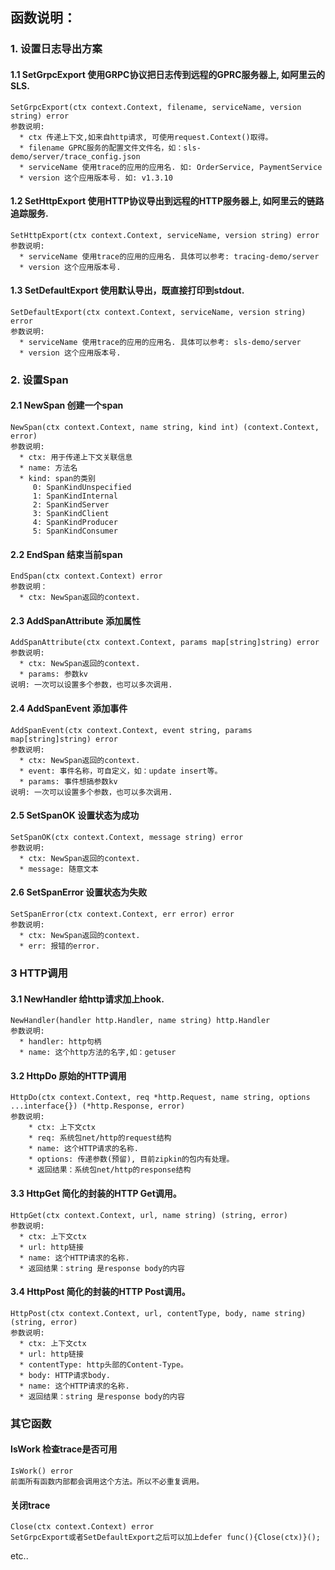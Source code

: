 ## 函数说明：

### 1. 设置日志导出方案
#### 1.1 SetGrpcExport  使用GRPC协议把日志传到远程的GPRC服务器上, 如阿里云的SLS.
```
SetGrpcExport(ctx context.Context, filename, serviceName, version string) error
参数说明:
  * ctx 传递上下文,如来自http请求, 可使用request.Context()取得。
  * filename GPRC服务的配置文件文件名，如：sls-demo/server/trace_config.json
  * serviceName 使用trace的应用的应用名. 如: OrderService, PaymentService
  * version 这个应用版本号. 如: v1.3.10
```
#### 1.2 SetHttpExport 使用HTTP协议导出到远程的HTTP服务器上, 如阿里云的链路追踪服务.
```
SetHttpExport(ctx context.Context, serviceName, version string) error
参数说明:
  * serviceName 使用trace的应用的应用名. 具体可以参考: tracing-demo/server
  * version 这个应用版本号.
```
#### 1.3 SetDefaultExport 使用默认导出，既直接打印到stdout.
```
SetDefaultExport(ctx context.Context, serviceName, version string) error
参数说明:
  * serviceName 使用trace的应用的应用名. 具体可以参考: sls-demo/server
  * version 这个应用版本号.
```
### 2. 设置Span
#### 2.1 NewSpan 创建一个span  
```
NewSpan(ctx context.Context, name string, kind int) (context.Context, error)
参数说明:
  * ctx: 用于传递上下文关联信息
  * name: 方法名
  * kind: span的类别
     0: SpanKindUnspecified
     1: SpanKindInternal
     2: SpanKindServer
     3: SpanKindClient
     4: SpanKindProducer
     5: SpanKindConsumer 
```
#### 2.2 EndSpan 结束当前span
```
EndSpan(ctx context.Context) error
参数说明：
  * ctx: NewSpan返回的context.
```
#### 2.3 AddSpanAttribute 添加属性
```
AddSpanAttribute(ctx context.Context, params map[string]string) error
参数说明:
  * ctx: NewSpan返回的context.
  * params: 参数kv
说明: 一次可以设置多个参数，也可以多次调用.
```
#### 2.4 AddSpanEvent 添加事件
```
AddSpanEvent(ctx context.Context, event string, params map[string]string) error
参数说明:
  * ctx: NewSpan返回的context.
  * event: 事件名称，可自定义，如：update insert等。
  * params: 事件想搞参数kv
说明: 一次可以设置多个参数，也可以多次调用.
```
#### 2.5 SetSpanOK 设置状态为成功
```
SetSpanOK(ctx context.Context, message string) error
参数说明:
  * ctx: NewSpan返回的context.
  * message: 随意文本
```
#### 2.6 SetSpanError 设置状态为失败
```
SetSpanError(ctx context.Context, err error) error
参数说明:
  * ctx: NewSpan返回的context.
  * err: 报错的error.
```

### 3 HTTP调用
#### 3.1 NewHandler 给http请求加上hook.
```
NewHandler(handler http.Handler, name string) http.Handler
参数说明:
  * handler: http句柄
  * name: 这个http方法的名字,如：getuser
```
#### 3.2 HttpDo 原始的HTTP调用
```
HttpDo(ctx context.Context, req *http.Request, name string, options ...interface{}) (*http.Response, error)
参数说明:
    * ctx: 上下文ctx
    * req: 系统包net/http的request结构
    * name: 这个HTTP请求的名称.
    * options: 传递参数(预留), 目前zipkin的包内有处理。
    * 返回结果：系统包net/http的response结构
```
#### 3.3 HttpGet 简化的封装的HTTP Get调用。
```
HttpGet(ctx context.Context, url, name string) (string, error)
参数说明:
  * ctx: 上下文ctx
  * url: http链接
  * name: 这个HTTP请求的名称.
  * 返回结果：string 是response body的内容
```
#### 3.4 HttpPost 简化的封装的HTTP Post调用。
```
HttpPost(ctx context.Context, url, contentType, body, name string) (string, error)
参数说明:
  * ctx: 上下文ctx
  * url: http链接
  * contentType: http头部的Content-Type。
  * body: HTTP请求body.
  * name: 这个HTTP请求的名称.
  * 返回结果：string 是response body的内容
```

### 其它函数
#### IsWork 检查trace是否可用
```
IsWork() error
前面所有函数内部都会调用这个方法。所以不必重复调用。
```

#### 关闭trace
```
Close(ctx context.Context) error
SetGrpcExport或者SetDefaultExport之后可以加上defer func(){Close(ctx)}();
```
etc..
